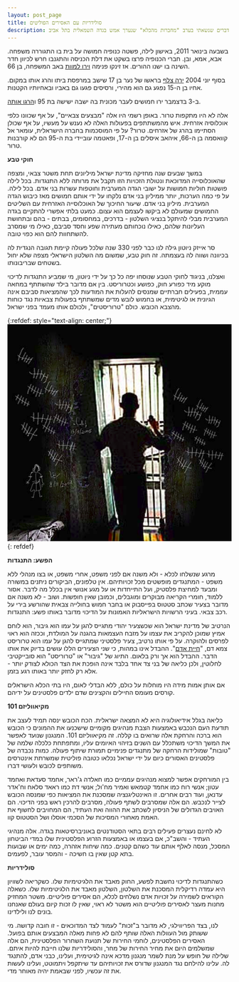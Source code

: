 ```yaml
---
layout: post_page
title: סולידריות עם האסירים הפוליטים
description: דברים שנשאתי בערב "מחברות מהכלא" שנערך אמש בגדה השמאלית בתל אביב
---
```


בשבעה בינואר 2011, באישון לילה, פשטה כנופיה חמושה על בית בו התגוררה משפחה. אבא, אמא, ובן. חברי הכנופיה פרצו בשקט את דלת הכניסה והתגנבו חרש לכיוון חדר השינה בו ישנו ההורים. אז זינקו פנימה [וירו למוות](http://www.btselem.org/hebrew/annual_report_2011/130583) באב המשפחה, בן 66.

בסוף יוני 2004 [ירה צלף](https://licensetokillfiles.wordpress.com/2017/03/26/%D7%9C%D7%9E%D7%94-%D7%94%D7%95%D7%A8%D7%94-%D7%90%D7%9C%D7%95%D7%A3-%D7%9E%D7%A9%D7%A0%D7%94-%D7%90-%D7%9C%D7%99%D7%A8%D7%95%D7%AA-%D7%91%D7%90%D7%99%D7%94%D7%90%D7%91-%D7%90%D7%99%D7%A1%D7%9C/) בראשו של נער בן 17 שישב במרפסת ביתו והרג אותו במקום. אחיו בן ה-15 נפגע גם הוא מהירי, ורסיסים פגעו גם באביו ובאחיותיו הקטנות.

ב-3 בדצמבר ירו חמושים לעבר מכונית בה ישבה ישישה בת 95 ו[הרגו אותה](https://s3-eu-west-1.amazonaws.com/files.yesh-din.org/%D7%97%D7%A8%D7%99%D7%92%D7%99%D7%9D/Exceptions-fullreport%5BHeb%5D.pdf).

אלה לא היו מתקפות טרור. באופן רשמי היו אלה "מבצעים צבאיים", על אף שכוונו כלפי אוכלוסיה אזרחית. איש מהמשתתפים בפעולות האלה לא נענש על מעשיו, על אף שכולן הסתיימו בהרג של אזרחים. טרור? על פי המוסכמות בחברה הישראלית, עומאר אל קוואסמה בן ה-66, איהאב איסלים בן ה-17, ופאטמה עוביידי בת ה-95 הם לא קורבנות טרור.

**חוקי טבע**

במשך שבעים שנה מחזיקה מדינת ישראל מיליונים תחת משטר צבאי, ומצפה שהאוכלוסייה המדוכאת ונטולת הזכויות הזו תקבל את מרותה ללא התנגדות. בכל לילה פושטות חוליות חמושות על ישובי הגדה המערבית וחוטפות עשרות בני אדם. בכל לילה. על פי כמה הערכות, יותר ממיליון בני אדם נלקחו על ידי אותם חמושים מאז כיבוש הגדה המערבית. מיליון בני אדם. שיעור החיכוך של האוכלוסייה האזרחית עם השליטים החמושים שמעולם לא ביקשו לעצמם הוא עצום. כמעט בלתי אפשרי להתקיים בגדה המערבית מבלי להיתקל בנציגי השלטון - בדרכים, במחסומים, בבתים - בהם ובתחושת העליונות שלהם, כאילו נוכחותם מעתירה שפע וחסד סביבם, כאילו מי שמסרב להשתחוות להם הוא כפוי טובה.

סר אייזק ניוטון גילה לנו כבר לפני 330 שנה שלכל פעולה קיימת תגובה הנגדית לה בכיוונה ושווה לה בעצמתה. זה חוק טבע, שמשום מה השלטון הישראלי מצפה שלא יחול בשטחים שבריבונותו.

ואצלנו, בניגוד לחוקי הטבע שנוסחו יפה כל כך על ידי ניוטון, מי שמביע התנגדות לדיכוי מוקע מיד כפורע חוק, כפושע וכטרוריסט. בין אם מדובר בילד שהשתתף במחאה עממית, בפעילים חברתיים שמנסים להעלות את המודעות לכך שהמציאות סביבם אינה הגיונית או לגיטימית, או בחמוש לובש מדים שמשתתף בפעולות צבאיות נגד כוחות מהצבא הכובש. כולם "טרוריסטים", ולכולם אותו מעמד בפני ישראל. 

{:refdef: style="text-align: center;"}
![Stand with the prisoners](/img/2017-09-08-0.png)
{: refdef}

**הפשע: התנגדות**

מרגע שנשלחו לכלא - ולא משנה אם לפני משפט, אחרי משפט, או בצו מנהלי ללא משפט - המתנגדים מופשטים מכל זכויותיהם. אין טלפונים, הביקורים ניתנים במשורה ומבעד למחיצת פלסטיק, ועל התייחדות או על מגע אנושי אין בכלל מה לדבר. אסור ללמוד, חומרי הקריאה מבוקרים ומוגבלים, וכמובן שאין חופשות. ושוב - לא משנה אם מדובר בצעיר שכתב סטטוס בפייסבוק או בחבר חמוש בחולייה צבאית שהורשע בירי על רכב צבאי. בעיני הרשויות הישראליות האמונות על הדיכוי מדובר באותו פשע: התנגדות.

הנרטיב של מדינת ישראל הוא שכשצעיר יהודי מתגייס להגן על עמו הוא גיבור, הוא לוחם אמיץ שמוכן להקריב את עצמו על מזבח העצמאות בהגנה על המולדת, וככזה הוא ראוי לפרסים ולהוקרה. על פי אותו נרטיב, צעיר פלסטיני שמתגייס להגן על עמו הוא טרוריסט צמא דם, "[חיית אדם](http://news.nana10.co.il/Common/GeneralModules/Ticker/PopUp.asp?ServiceID=126&ArticleID=995608&Inews=0)". ההבדל אינו במהות, כי שני הצעירים הללו עושים בדיוק את אותו הדבר. ההבדל הוא אך ורק בלאום. התיוג של "גיבור" או "טרוריסט" הוא סובייקטיבי לחלוטין, ולכן כליאה של בני צד אחד בלבד אינה הופכת את הצד הכולא לצודק יותר - אלא רק לחזק יותר באותו רגע בזמן.

אם אותן אמות מידה היו מוחלות על כולם, ללא הבדלי לאום, היו בתי הכלא הישראלים קורסים מעומס החיילים והקצינים שדם ילדים פלסטינים על ידיהם. 

**מקיאווליזם 101**

כליאה בגלל אידיאולוגיה היא לא המצאה ישראלית. הכח הכובש ינסה תמיד לעצב את תודעת העם הנכבש באמצעות הצבת מנהיגים מקומיים שישכנעו את ההמונים כי הכובש הוא ברכה והרחקת אלה שרואים בו קללה. זה מקיאווליזם 101. המנגנון שנועד לאפשר את המשך הדיכוי משתכלל עם השנים בזיהוי האיומים עליו, ומתפתחת כלכלה שלמה של "טובות" שמולידות הרחקה של מתנגדים פנימיים תמורת שיתוף פעולה. כמות נכבדה של פלסטינים האסורים כיום על ידי ישראל נכלאו כטובה פוליטית שמשרתת אינטרסים משותפים לכובש ולעושי דברו. 

בין המורחקים אפשר למצוא מנהיגים עממיים כמו חאלדה ג'ראר, אחמד סעדאת ואחמד עטון; אנשי רוח כמו אחמד קטמאש ואמיר מח'ול; אנשי דת כמו ראאד סלאח וח'אדר עדנאן, ועוד רבים אחרים. זו האינטליגנציה שמסכנת את המציאות כפי שמנסה הכובש לצייר לנכבש. הם אלה שמסרבים לשתף פעולה, מסרבים להרכין ראש בפני הדיכוי. הם האויבים הגדולים של הניסיון לשכתב את ההווה ואת העתיד, הם המחויבים לחשוף את האמת מאחורי המסיכות של הסכמי אוסלו ושל הסטטוס קוו.

לא לחינם נעצרים פעילים רבים בתאי הסטודנטים באוניברסיטאות בגדה. אלה מנהיגי העתיד - והשב"כ, אם בעצמו או באמצעות הזרוע הפלסטינית שלו במדי הביטחון המסכל, מנסה לאלף אותם עוד כשהם קטנים. כמה שיחות אזהרה, כמה ימים או שבועות בתא קטן שאין בו חשיכה - והמסר עובר, לפעמים.

**סולידריות**

כשהתנגדות לדיכוי נחשבת לפשע, החוק מאבד את הלגיטימיות שלו. כשקריאה לשוויון היא עמדה רדיקלית המסכנת את השלטון, השלטון מאבד את הלגיטימיות שלו. כשאלה הקוראים לשמירה על זכויות אדם נשלחים לכלא, הם אסירים פוליטיים. משטר המחזיק מחנות מעצר לאסירים פוליטיים הוא משטר לא ראוי, שאין לו זכות קיום בעולם שאנחנו בונים לנו ולילדינו. 

לנו, בצד הפריווילגי, לא מדובר ב"זכות" לעמוד לצד המדוכאים - זו חובה קדושה. מי ששותק מול העוולות האלה שותף להם לא פחות מאלה המבצעים אותם בפועל. האסירים הפלסטינים, לוחמי החירות של תנועת השחרור הפלסטינית, הם אלה שמשלמים היום את מחיר החירות של מחר, והסולידריות שלנו חייבת להיות איתם. שלילה של חופש על מנת לשמר מנגנון מדכא אינה לגיטימית, ועלינו, כבני אדם, להתנגד לה. עלינו להילחם נגד המנגנון שדורס את זכויותיהם עד שיתקפל ויתמוטט, ועלינו לעשות את זה עכשיו, לפני שבאמת יהיה מאוחר מדי.

